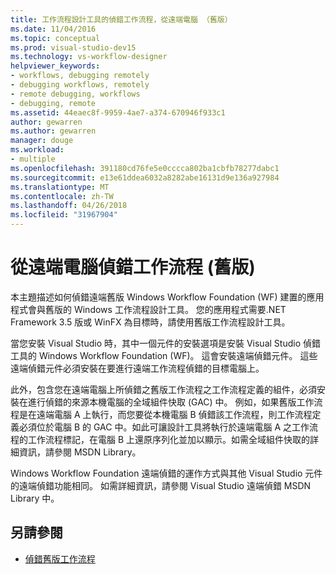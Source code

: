 ```yaml
---
title: 工作流程設計工具的偵錯工作流程，從遠端電腦 （舊版）
ms.date: 11/04/2016
ms.topic: conceptual
ms.prod: visual-studio-dev15
ms.technology: vs-workflow-designer
helpviewer_keywords:
- workflows, debugging remotely
- debugging workflows, remotely
- remote debugging, workflows
- debugging, remote
ms.assetid: 44eaec8f-9959-4ae7-a374-670946f933c1
author: gewarren
ms.author: gewarren
manager: douge
ms.workload:
- multiple
ms.openlocfilehash: 391180cd76fe5e0cccca802ba1cbfb78277dabc1
ms.sourcegitcommit: e13e61ddea6032a8282abe16131d9e136a927984
ms.translationtype: MT
ms.contentlocale: zh-TW
ms.lasthandoff: 04/26/2018
ms.locfileid: "31967904"
---
```

# <a name="debugging-workflows-from-a-remote-computer-legacy"></a>從遠端電腦偵錯工作流程 (舊版)

本主題描述如何偵錯遠端舊版 Windows Workflow Foundation (WF) 建置的應用程式會與舊版的 Windows 工作流程設計工具。 您的應用程式需要.NET Framework 3.5 版或 WinFX 為目標時，請使用舊版工作流程設計工具。

 當您安裝 Visual Studio 時，其中一個元件的安裝選項是安裝 Visual Studio 偵錯工具的 Windows Workflow Foundation (WF)。 這會安裝遠端偵錯元件。 這些遠端偵錯元件必須安裝在要進行遠端工作流程偵錯的目標電腦上。

 此外，包含您在遠端電腦上所偵錯之舊版工作流程之工作流程定義的組件，必須安裝在進行偵錯的來源本機電腦的全域組件快取 (GAC) 中。 例如，如果舊版工作流程是在遠端電腦 A 上執行，而您要從本機電腦 B 偵錯該工作流程，則工作流程定義必須位於電腦 B 的 GAC 中。如此可讓設計工具將執行於遠端電腦 A 之工作流程的工作流程標記，在電腦 B 上還原序列化並加以顯示。如需全域組件快取的詳細資訊，請參閱 MSDN Library。

 Windows Workflow Foundation 遠端偵錯的運作方式與其他 Visual Studio 元件的遠端偵錯功能相同。 如需詳細資訊，請參閱 Visual Studio 遠端偵錯 MSDN Library 中。

## <a name="see-also"></a>另請參閱

- [偵錯舊版工作流程](../workflow-designer/debugging-legacy-workflows.md)